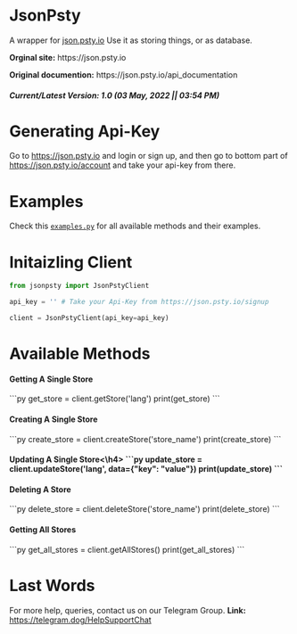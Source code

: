 # JsonPsty

A wrapper for <a href='https://json.psty.io'>json.psty.io</a>
Use it as storing things, or as database.

<p><b>Orginal site:</b> https://json.psty.io</p>
<p><b>Original documention:</b> https://json.psty.io/api_documentation</p>

<h5>Current/Latest Version: 1.0 (03 May, 2022 || 03:54 PM)</h5>

# Generating Api-Key
Go to https://json.psty.io and login or sign up, and then go to bottom part of https://json.psty.io/account and take your api-key from there.

# Examples
Check this [`examples.py`](https://github.com/SastaDev/JsonPsty/blob/main/examples.py) for all available methods and their examples.

# Initaizling Client
```py
from jsonpsty import JsonPstyClient

api_key = '' # Take your Api-Key from https://json.psty.io/signup

client = JsonPstyClient(api_key=api_key)
```

# Available Methods
<h4>Getting A Single Store</h4>
```py
get_store = client.getStore('lang')
print(get_store)
```

<h4>Creating A Single Store</h4>
```py
create_store = client.createStore('store_name')
print(create_store)
```

<h4>Updating A Single Store<\h4>
```py
update_store = client.updateStore('lang', data={"key": "value"})
print(update_store)
```

<h4>Deleting A Store</h4>
```py
delete_store = client.deleteStore('store_name')
print(delete_store)
```

<h4>Getting All Stores</h4>
```py
get_all_stores = client.getAllStores()
print(get_all_stores)
```


# Last Words
For more help, queries, contact us on our Telegram Group.
<b>Link:</b> https://telegram.dog/HelpSupportChat
